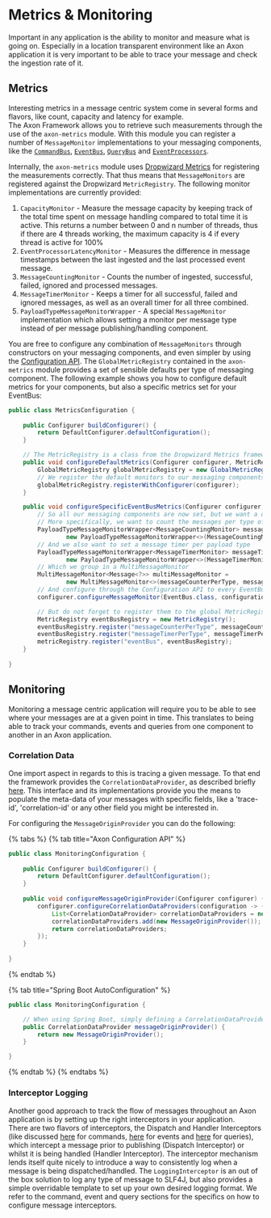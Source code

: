 # Metrics & Monitoring

Important in any application is the ability to monitor and measure what is going on. 
Especially in a location transparent environment like an Axon application it is very important to be able to trace your message and check the ingestion rate of it.

## Metrics

Interesting metrics in a message centric system come in several forms and flavors, like count, capacity and latency for example.  
The Axon Framework allows you to retrieve such measurements through the use of the `axon-metrics` module.
With this module you can register a number of `MessageMonitor` implementations to your messaging components, like the [`CommandBus`](../part-iii-infrastructure-components/command-dispatching.md#the-command-bus), [`EventBus`](../part-iii-infrastructure-components/event-processing.md#event-bus), [`QueryBus`](../part-iii-infrastructure-components/query-processing.md#query-bus) and [`EventProcessors`](../part-iii-infrastructure-components/event-processing.md#event-processors).

Internally, the `axon-metrics` module uses [Dropwizard Metrics](https://metrics.dropwizard.io/) for registering the measurements correctly.
That thus means that `MessageMonitors` are registered against the Dropwizard `MetricRegistry`.
The following monitor implementations are currently provided:
1. `CapacityMonitor` - Measure the message capacity by keeping track of the total time spent on message handling compared to total time it is active. This returns a number between 0 and n number of threads, thus if there are 4 threads working, the maximum capacity is 4 if every thread is active for 100% 
2. `EventProcessorLatencyMonitor` - Measures the difference in message timestamps between the last ingested and the last processed event message.
3. `MessageCountingMonitor` - Counts the number of ingested, successful, failed, ignored and processed messages.
4. `MessageTimerMonitor` - Keeps a timer for all successful, failed and ignored messages, as well as an overall timer for all three combined.
5. `PayloadTypeMessageMonitorWrapper` - A special `MessageMonitor` implementation which allows setting a monitor per message type instead of per message publishing/handling component. 

You are free to configure any combination of `MessageMonitors` through constructors on your messaging components, and even simpler by using the [Configuration API](../part-i-getting-started/configuration-api.md).
The `GlobalMetricRegistry` contained in the `axon-metrics` module provides a set of sensible defaults per type of messaging component.
The following example shows you how to configure default metrics for your components, but also a specific metrics set for your EventBus: 

```java
public class MetricsConfiguration {
    
    public Configurer buildConfigurer() {
        return DefaultConfigurer.defaultConfiguration();
    }

    // The MetricRegistry is a class from the Dropwizard Metrics framework
    public void configureDefaultMetrics(Configurer configurer, MetricRegistry metricRegistry) {
        GlobalMetricRegistry globalMetricRegistry = new GlobalMetricRegistry(metricRegistry);
        // We register the default monitors to our messaging components by doing the following
        globalMetricRegistry.registerWithConfigurer(configurer);
    }

    public void configureSpecificEventBusMetrics(Configurer configurer, MetricRegistry metricRegistry) {
        // So all our messaging components are now set, but we want a different set of metrics for our EventBus
        // More specifically, we want to count the messages per type of event being published.
        PayloadTypeMessageMonitorWrapper<MessageCountingMonitor> messageCounterPerType =
                new PayloadTypeMessageMonitorWrapper<>(MessageCountingMonitor::new);
        // And we also want to set a message timer per payload type
        PayloadTypeMessageMonitorWrapper<MessageTimerMonitor> messageTimerPerType =
                new PayloadTypeMessageMonitorWrapper<>(MessageTimerMonitor::new);
        // Which we group in a MultiMessageMonitor
        MultiMessageMonitor<Message<?>> multiMessageMonitor =
                new MultiMessageMonitor<>(messageCounterPerType, messageTimerPerType);
        // And configure through the Configuration API to every EventBus component
        configurer.configureMessageMonitor(EventBus.class, configuration -> multiMessageMonitor);

        // But do not forget to register them to the global MetricRegistry
        MetricRegistry eventBusRegistry = new MetricRegistry();
        eventBusRegistry.register("messageCounterPerType", messageCounterPerType);
        eventBusRegistry.register("messageTimerPerType", messageTimerPerType);
        metricRegistry.register("eventBus", eventBusRegistry);
    }
    
} 
```

## Monitoring

Monitoring a message centric application will require you to be able to see where your messages are at a given point in time.
This translates to being able to track your commands, events and queries from one component to another in an Axon application.

### Correlation Data

One import aspect in regards to this is tracing a given message.
To that end the framework provides the `CorrelationDataProvider`, as described briefly [here](../part-i-getting-started/messaging-concepts.md#correlation-data-provider).
This interface and its implementations provide you the means to populate the meta-data of your messages with specific fields, like a 'trace-id', 'correlation-id' or any other field you might be interested in.

For configuring the `MessageOriginProvider` you can do the following:

{% tabs %}
{% tab title="Axon Configuration API" %}
```java
public class MonitoringConfiguration {
    
    public Configurer buildConfigurer() {
        return DefaultConfigurer.defaultConfiguration();
    }
    
    public void configureMessageOriginProvider(Configurer configurer) {
        configurer.configureCorrelationDataProviders(configuration -> {
            List<CorrelationDataProvider> correlationDataProviders = new ArrayList<>();
            correlationDataProviders.add(new MessageOriginProvider());
            return correlationDataProviders;
        });
    }
    
}
```
{% endtab %}

{% tab title="Spring Boot AutoConfiguration" %}
```java
public class MonitoringConfiguration {

    // When using Spring Boot, simply defining a CorrelationDataProvider bean is sufficient
    public CorrelationDataProvider messageOriginProvider() {
        return new MessageOriginProvider();
    }

}
```
{% endtab %}
{% endtabs %}

### Interceptor Logging

Another good approach to track the flow of messages throughout an Axon application is by setting up the right interceptors in your application.  
There are two flavors of interceptors, the Dispatch and Handler Interceptors (like discussed [here](../part-iii-infrastructure-components/command-dispatching.md#command-interceptors) for commands, [here](../part-iii-infrastructure-components/event-processing.md#event-interceptors) for events and [here](../part-iii-infrastructure-components/query-processing.md#handler-interceptors) for queries), which intercept a message prior to publishing (Dispatch Interceptor) or whilst it is being handled (Handler Interceptor).
The interceptor mechanism lends itself quite nicely to introduce a way to consistently log when a message is being dispatched/handled.
The `LoggingInterceptor` is an out of the box solution to log any type of message to SLF4J, but also provides a simple overridable template to set up your own desired logging format. 
We refer to the command, event and query sections for the specifics on how to configure message interceptors.